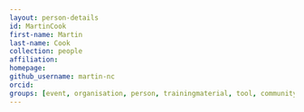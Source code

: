 ```yaml
---
layout: person-details
id: MartinCook
first-name: Martin
last-name: Cook
collection: people
affiliation:
homepage:
github_username: martin-nc
orcid:
groups: [event, organisation, person, trainingmaterial, tool, community]
---
```

